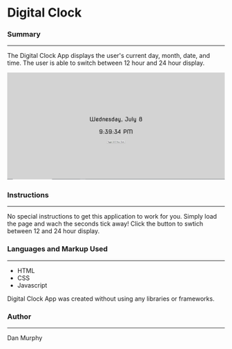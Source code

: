# Digital Clock

### Summary

---

The Digital Clock App displays the user's current day, month, date, and time. The user is able to switch between 12 hour and 24 hour display.

![Clock App Screenshot](https://github.com/danielmurphy1/DigitalClockApp/blob/master/DigitalClockScreen.PNG)

### Instructions

---

No special instructions to get this application to work for you. Simply load the page and wach the seconds tick away! Click the button to swtich between 12 and 24 hour display.

### Languages and Markup Used

---

- HTML
- CSS
- Javascript

Digital Clock App was created without using any libraries or frameworks.

### Author

---

Dan Murphy
